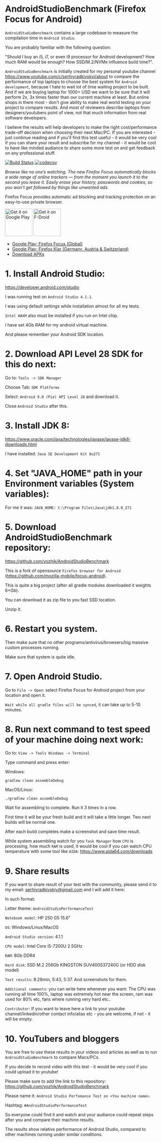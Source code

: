 # AndroidStudioBenchmark (Firefox Focus for Android)

`AndroidStudioBenchmark` contains a large codebase to measure the compilation time in `Android Studio`.

You are probably familiar with the following question:

"Should I buy an i5, i7, or even i9 processor for Android development? How much RAM would be enough? How SSD/M.2/NVMe influence build time?".

`AndroidStudioBenchmark` is initially created for my personal youtube channel 
https://www.youtube.com/c/serhiyradkivskyi/about
to compare the performance of top laptops to choose the best system for `Android development`, because I hate to wait lot 
of time waiting project to be built. And if we are buying laptop for 1000+ USD we want to be sure that it will perform 
2x, 3x times faster than our current machine at least. But online shops in there most - don't give ability to make real world 
testing on your project to compare results. And most of reviewers describe laptops from designers/youtubers point of view, 
not that much information from real software developers.

I believe the results will help developers to make the right cost/performance trade-off decision when choosing their next Mac/PC.
If you are interested - just continue reading and if you'll find this test useful - it would be very cool if you can share your result 
and subscribe for my channel - it would be cool to have like minded audiance to share some more test on and get feedback on any 
professional stuff.


[![Build Status](https://travis-ci.org/mozilla-mobile/focus-android.svg?branch=master)](https://travis-ci.org/mozilla-mobile/focus-android)
[![codecov](https://codecov.io/gh/mozilla-mobile/focus-android/branch/master/graph/badge.svg)](https://codecov.io/gh/mozilla-mobile/focus-android/branch/master)

_Browse like no one’s watching. The new Firefox Focus automatically blocks a wide range of online trackers — from the moment you launch it to the second you leave it. Easily erase your history, passwords and cookies, so you won’t get followed by things like unwanted ads._ 

Firefox Focus provides automatic ad blocking and tracking protection on an easy-to-use private browser.

<a href="https://play.google.com/store/apps/details?id=org.mozilla.focus" target="_blank"><img src="https://play.google.com/intl/en_us/badges/images/generic/en-play-badge.png" alt="Get it on Google Play" height="90"/></a>
<a href="https://f-droid.org/en/packages/org.mozilla.klar/" target="_blank">
<img src="https://f-droid.org/badge/get-it-on.png" alt="Get it on F-Droid" height="90"/></a>

* [Google Play: Firefox Focus (Global)](https://play.google.com/store/apps/details?id=org.mozilla.focus)
* [Google Play: Firefox Klar (Germany, Austria & Switzerland)](https://play.google.com/store/apps/details?id=org.mozilla.klar)
* [Download APKs](https://github.com/mozilla-mobile/focus-android/releases)



# 1. Install Android Studio: 
https://developer.android.com/studio 

I was running test on `Android Studio 4.1.1`.

I was using default settings while installation almost for all my tests.

`Intel HAXM` also must be installed if you run on Intel chip.

I have set 4Gb RAM for my android virtual machine.

And please remember your Android SDK location.

# 2. Download API Level 28 SDK for this do next:
Go to: `Tools -> SDK Manager`

Choose Tab: `SDK Platforms`

Select: `Android 9.0 (Pie) API Level 28` and download it.

Close `Android Studio` after this.

# 3. Install JDK 8: 
https://www.oracle.com/java/technologies/javase/javase-jdk8-downloads.html

I have installed: `Java SE Development Kit 8u271`

# 4. Set "JAVA_HOME" path in your Environment variables (System variables):
For me it was: `JAVA_HOME: C:\Program Files\Java\jdk1.8.0_271`

# 5. Download AndroidStudioBenchmark repository: 
https://github.com/yozhik/AndroidStudioBenchmark

This is a fork of opensource `Firefox browser for Android` (https://github.com/mozilla-mobile/focus-android). 

This is quite a big project (after all gradle modules downloaded it weights 6+Gb).

You can download it as zip file to you fast SSD location.

Unzip it.

# 6. Restart you system. 
Then make sure that no other programs/antivirus/browsers/big massive custom processes running.

Make sure that system is quite idle.

# 7. Open Android Studio.
Go to `File -> Open`: select Firefox Focus for Android project from your location and open it.

`Wait while all gradle files will be synced`, it can take up to 5-10 minutes.

# 8. Run next command to test speed of your machine doing next work:
Go to: `View -> Tools Windows -> Terminal`

Type command and press enter: 


Windows:
  ```shell
  gradlew clean assembleDebug
  ```
  
  MacOS/Linux:
  ```shell
  ./gradlew clean assembleDebug
  ```
  
Wait for assembling to complete. Run it 3 times in a row.

First time it will be your fresh build and it will take a little longer. Two next builds will be normal one.

After each build completes make a screenshot and save time result.

While system assembling watch for you `Task Manager` how `CPU` is processing, how much `RAM` is used, 
it would be cool if you can watch CPU temperature with some tool like `AIDA`: https://www.aida64.com/downloads

# 9. Share results
If you want to share result of your test with the community, please send it to my email: serhiyradkivskiy@gmail.com and I will add it here:

In such format:

Letter theme: `AndroidStudioPerformanceTest`

`Notebook model`: HP 250 G5 15.6"

`OS`: Windows/Linux/MacOS

`Android Studio version`: 4.1.1

`CPU model`: Intel Core i5-7200U 2.5GHz

`RAM`: 8Gb DDR4

`Hard disk`: SSD M.2 256Gb KINGSTON SUV400S37240G (or HDD disk model)

`Test results`: 8:28min, 5:43, 5:37. And screenshots for them.

`Additional comments`: you can write here whenever you want: The CPU was running all time 100%, laptop was extremely hot 
near the screen, ram was used for 80% etc, fans where running very hard etc..

`Contributor`: If you want to leave here a link to your youtube channel/linkedin/other contact info/alias etc - you are welcome, if not - it will be empty.


# 10. YouTubers and bloggers
You are free to use these results in your videos and articles as well as to run `AndroidStudioBenchmark` to compare Macs/PCs. 

If you decide to record video with this test - it would be very cool if you could upload it to youtube!

Please make sure to add the link to this repository: https://github.com/yozhik/AndroidStudioBenchmark

Please name it: `Android Studio Perfomance Test on <You machine name>`.

Hashtag: `#AndroidStudioPerformanceTest`

So everyone could find it and watch and your audiance could repeat steps after you and compare their machine results.

The results show relative performance of Android Studio, compared to other machines running under similar conditions.
